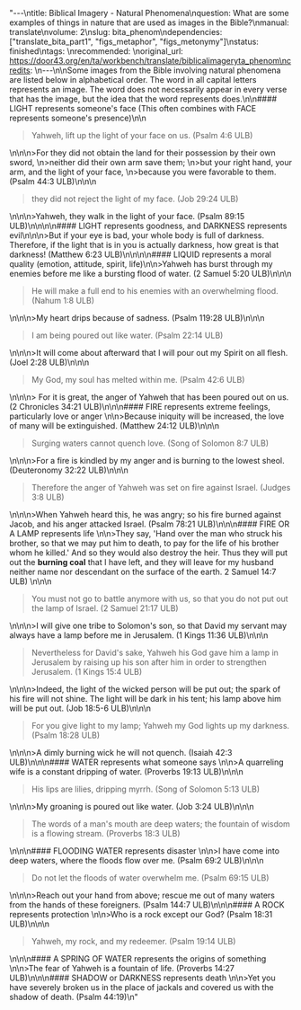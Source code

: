 "---\ntitle: Biblical Imagery - Natural Phenomena\nquestion: What are some examples of things in nature that are used as images in the Bible?\nmanual: translate\nvolume: 2\nslug: bita_phenom\ndependencies:  [\"translate_bita_part1\", \"figs_metaphor\", \"figs_metonymy\"]\nstatus:  finished\ntags: \nrecommended: \noriginal_url: https://door43.org/en/ta/workbench/translate/biblicalimageryta_phenom\ncredits: \n---\n\nSome images from the Bible involving natural phenomena are listed below in alphabetical order. The word in all capital letters represents an image. The word does not necessarily appear in every verse that has the image, but the idea that the word represents does.\n\n#### LIGHT represents someone's face  (This often combines with FACE represents someone's presence)\n\n<blockquote>Yahweh, lift up the light of your face on us. (Psalm 4:6 ULB)</blockquote>\n\n\n>For they did not obtain the land for their possession by their own sword,  \n>neither did their own arm save them;  \n>but your right hand, your arm, and the light of your face,  \n>because you were favorable to them. (Psalm 44:3 ULB)\n\n\n<blockquote>they did not reject the light of my face. (Job 29:24 ULB)</blockquote>\n\n\n>Yahweh, they walk in the light of your face. (Psalm 89:15 ULB)\n\n\n\n#### LIGHT represents goodness, and DARKNESS represents evil\n\n\n>But if your eye is bad, your whole body is full of darkness. Therefore, if the light that is in you is actually darkness, how great is that darkness!  (Matthew 6:23 ULB)\n\n\n\n#### LIQUID represents a moral quality (emotion, attitude, spirit, life)\n\n>Yahweh has burst through my enemies before me like a bursting flood of water. (2 Samuel 5:20 ULB)\n\n\n<blockquote>He will make a full end to his enemies with an overwhelming flood. (Nahum 1:8 ULB)</blockquote>\n\n\n>My heart drips because of sadness. (Psalm 119:28 ULB)\n\n\n<blockquote>I am being poured out like water. (Psalm 22:14 ULB) </blockquote>\n\n\n>It will come about afterward that I will pour out my Spirit on all flesh. (Joel 2:28 ULB)\n\n\n<blockquote>My God, my soul has melted within me. (Psalm 42:6 ULB)</blockquote>\n\n\n> For it is great, the anger of Yahweh that has been poured out on us. (2 Chronicles 34:21 ULB)\n\n\n#### FIRE represents extreme feelings, particularly love or anger \n\n>Because iniquity will be increased, the love of many will be extinguished. (Matthew 24:12 ULB)\n\n\n<blockquote>Surging waters cannot quench love. (Song of Solomon 8:7 ULB)</blockquote>\n\n\n>For a fire is kindled by my anger and is burning to the lowest sheol.  (Deuteronomy 32:22 ULB)\n\n\n<blockquote>Therefore the anger of Yahweh was set on fire against Israel. (Judges 3:8 ULB)</blockquote>\n\n\n>When Yahweh heard this, he was angry; so his fire burned against Jacob, and his anger attacked Israel. (Psalm 78:21 ULB)\n\n\n#### FIRE OR A LAMP represents life \n\n>They say, 'Hand over the man who struck his brother, so that we may put him to death, to pay for the life of his brother whom he killed.' And so they would also destroy the heir. Thus they will put out the __burning coal__ that I have left, and they will leave for my husband neither name nor descendant on the surface of the earth. 2 Samuel 14:7 ULB) \n\n\n<blockquote>You must not go to battle anymore with us, so that you do not put out the lamp of Israel. (2 Samuel 21:17 ULB) </blockquote>\n\n\n>I will give one tribe to Solomon's son, so that David my servant may always have a lamp before me in Jerusalem. (1 Kings 11:36 ULB)\n\n\n<blockquote>Nevertheless for David's sake, Yahweh his God gave him a lamp in Jerusalem by raising up his son after him in order to strengthen Jerusalem. (1 Kings 15:4 ULB)</blockquote>\n\n\n>Indeed, the light of the wicked person will be put out; the spark of his fire will not shine. The light will be dark in his tent; his lamp above him will be put out. (Job 18:5-6 ULB)\n\n\n<blockquote>For you give light to my lamp; Yahweh my God lights up my darkness. (Psalm 18:28 ULB)</blockquote>\n\n\n>A dimly burning wick he will not quench.  (Isaiah 42:3 ULB)\n\n\n#### WATER represents what someone says \n\n>A quarreling wife is a constant dripping of water. (Proverbs 19:13 ULB)\n\n\n<blockquote>His lips are lilies, dripping myrrh. (Song of Solomon 5:13 ULB)</blockquote>\n\n\n>My groaning is poured out like water. (Job 3:24 ULB)\n\n\n<blockquote>The words of a man's mouth are deep waters; the fountain of wisdom is a flowing stream. (Proverbs 18:3 ULB)</blockquote>\n\n\n#### FLOODING WATER represents disaster \n\n>I have come into deep waters, where the floods flow over me. (Psalm 69:2 ULB)\n\n\n<blockquote>Do not let the floods of water overwhelm me. (Psalm 69:15 ULB)</blockquote>\n\n\n>Reach out your hand from above; rescue me out of many waters from the hands of these foreigners. (Psalm 144:7 ULB)\n\n\n#### A ROCK represents protection \n\n>Who is a rock except our God?  (Psalm 18:31 ULB)\n\n\n<blockquote>Yahweh, my rock, and my redeemer.  (Psalm 19:14 ULB)</blockquote>\n\n\n#### A SPRING OF WATER represents the origins of something  \n\n>The fear of Yahweh is a fountain of life.  (Proverbs 14:27 ULB)\n\n\n#### SHADOW or DARKNESS represents death \n\n>Yet you have severely broken us in the place of jackals and covered us with the shadow of death. (Psalm 44:19)\n"

